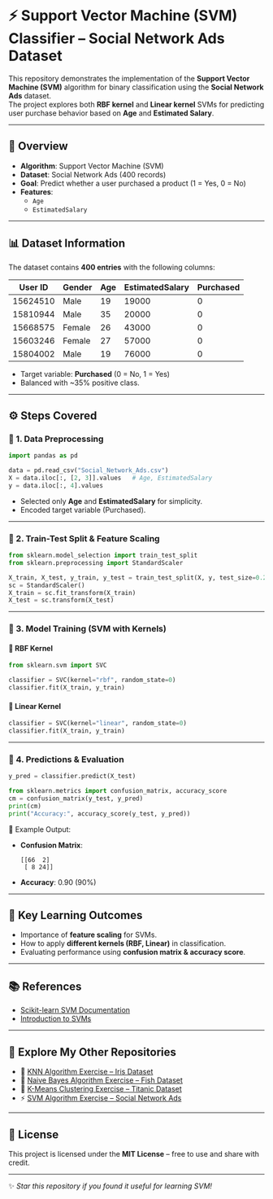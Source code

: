# ⚡ Support Vector Machine (SVM) Classifier – Social Network Ads Dataset

This repository demonstrates the implementation of the **Support Vector Machine (SVM)** algorithm for binary classification using the **Social Network Ads** dataset.  
The project explores both **RBF kernel** and **Linear kernel** SVMs for predicting user purchase behavior based on **Age** and **Estimated Salary**.

---

## 📌 Overview
- **Algorithm**: Support Vector Machine (SVM)  
- **Dataset**: Social Network Ads (400 records)  
- **Goal**: Predict whether a user purchased a product (1 = Yes, 0 = No)  
- **Features**:  
  - `Age`  
  - `EstimatedSalary`  

---

## 📊 Dataset Information
The dataset contains **400 entries** with the following columns:  

| User ID | Gender | Age | EstimatedSalary | Purchased |
|---------|--------|-----|-----------------|-----------|
| 15624510 | Male   | 19  | 19000           | 0         |
| 15810944 | Male   | 35  | 20000           | 0         |
| 15668575 | Female | 26  | 43000           | 0         |
| 15603246 | Female | 27  | 57000           | 0         |
| 15804002 | Male   | 19  | 76000           | 0         |

- Target variable: **Purchased** (0 = No, 1 = Yes)  
- Balanced with ~35% positive class.

---

## ⚙️ Steps Covered

### 🔹 1. Data Preprocessing
```python
import pandas as pd

data = pd.read_csv("Social_Network_Ads.csv")
X = data.iloc[:, [2, 3]].values   # Age, EstimatedSalary
y = data.iloc[:, 4].values
```

- Selected only **Age** and **EstimatedSalary** for simplicity.  
- Encoded target variable (Purchased).  

---

### 🔹 2. Train-Test Split & Feature Scaling
```python
from sklearn.model_selection import train_test_split
from sklearn.preprocessing import StandardScaler

X_train, X_test, y_train, y_test = train_test_split(X, y, test_size=0.25, random_state=0)
sc = StandardScaler()
X_train = sc.fit_transform(X_train)
X_test = sc.transform(X_test)
```

---

### 🔹 3. Model Training (SVM with Kernels)
#### 🔸 RBF Kernel
```python
from sklearn.svm import SVC

classifier = SVC(kernel="rbf", random_state=0)
classifier.fit(X_train, y_train)
```

#### 🔸 Linear Kernel
```python
classifier = SVC(kernel="linear", random_state=0)
classifier.fit(X_train, y_train)
```

---

### 🔹 4. Predictions & Evaluation
```python
y_pred = classifier.predict(X_test)

from sklearn.metrics import confusion_matrix, accuracy_score
cm = confusion_matrix(y_test, y_pred)
print(cm)
print("Accuracy:", accuracy_score(y_test, y_pred))
```

📌 Example Output:  
- **Confusion Matrix**:  
  ```
  [[66  2]
   [ 8 24]]
  ```  
- **Accuracy**: 0.90 (90%)  

---

## 🔑 Key Learning Outcomes
- Importance of **feature scaling** for SVMs.  
- How to apply **different kernels (RBF, Linear)** in classification.  
- Evaluating performance using **confusion matrix & accuracy score**.  

---

## 📚 References
- [Scikit-learn SVM Documentation](https://scikit-learn.org/stable/modules/generated/sklearn.svm.SVC.html)  
- [Introduction to SVMs](https://scikit-learn.org/stable/modules/svm.html)  

---

## 🔗 Explore My Other Repositories
- 🌸 [KNN Algorithm Exercise – Iris Dataset](https://github.com/KaustubhSN12/KNN_Algorithm_Exercise_ML)  
- 🤖 [Naive Bayes Algorithm Exercise – Fish Dataset](https://github.com/KaustubhSN12/Naive-bayes-algorithm_ML_Exercise)  
- 🚀 [K-Means Clustering Exercise – Titanic Dataset](https://github.com/KaustubhSN12/Kmeans_Cluster_Exercise_ML)  
- ⚡ [SVM Algorithm Exercise – Social Network Ads](https://github.com/KaustubhSN12/SVM_Exercise_ML)  

---

## 📜 License
This project is licensed under the **MIT License** – free to use and share with credit.  

---

✨ *Star this repository if you found it useful for learning SVM!*  
